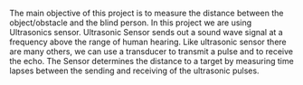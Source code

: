 The main objective of this project is to measure the distance between the object/obstacle and the blind person. In this project we are using Ultrasonics sensor. Ultrasonic Sensor sends out a sound wave signal at a frequency above the range of human hearing. Like ultrasonic sensor there are many others, we can use a transducer to transmit a pulse and to receive the echo. The Sensor determines the distance to a target by measuring time lapses between the sending and receiving of the ultrasonic pulses.
